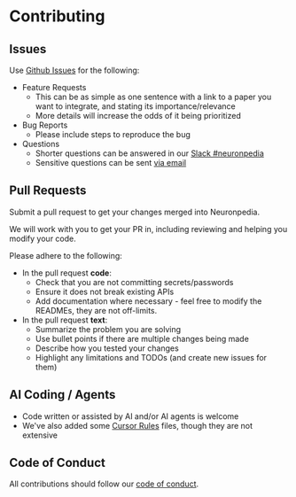 # Contributing

## Issues

Use [Github Issues](https://github.com/hijohnnylin/neuronpedia/issues) for the following:

- Feature Requests
  - This can be as simple as one sentence with a link to a paper you want to integrate, and stating its importance/relevance
  - More details will increase the odds of it being prioritized
- Bug Reports
  - Please include steps to reproduce the bug
- Questions
  - Shorter questions can be answered in our [Slack #neuronpedia](https://join.slack.com/t/opensourcemechanistic/shared_invite/zt-35oqtxb2t-yKBlqTL570ycNJisIFX2gw)
  - Sensitive questions can be sent [via email](mailto:johnny@neuronpedia.org)

## Pull Requests

Submit a pull request to get your changes merged into Neuronpedia.

We will work with you to get your PR in, including reviewing and helping you modify your code.

Please adhere to the following:

- In the pull request **code**:
  - Check that you are not committing secrets/passwords
  - Ensure it does not break existing APIs
  - Add documentation where necessary - feel free to modify the READMEs, they are not off-limits.
- In the pull request **text**:
  - Summarize the problem you are solving
  - Use bullet points if there are multiple changes being made
  - Describe how you tested your changes
  - Highlight any limitations and TODOs (and create new issues for them)

## AI Coding / Agents

- Code written or assisted by AI and/or AI agents is welcome
- We've also added some [Cursor Rules](https://docs.cursor.com/context/rules-for-ai) files, though they are not extensive

## Code of Conduct

All contributions should follow our [code of conduct](CODE_OF_CONDUCT.md).
